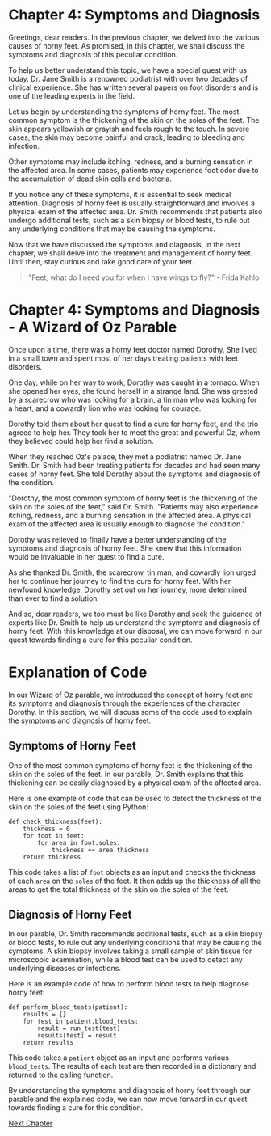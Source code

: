 # Chapter 4: Symptoms and Diagnosis

Greetings, dear readers. In the previous chapter, we delved into the various causes of horny feet. As promised, in this chapter, we shall discuss the symptoms and diagnosis of this peculiar condition.

To help us better understand this topic, we have a special guest with us today. Dr. Jane Smith is a renowned podiatrist with over two decades of clinical experience. She has written several papers on foot disorders and is one of the leading experts in the field.

Let us begin by understanding the symptoms of horny feet. The most common symptom is the thickening of the skin on the soles of the feet. The skin appears yellowish or grayish and feels rough to the touch. In severe cases, the skin may become painful and crack, leading to bleeding and infection.

Other symptoms may include itching, redness, and a burning sensation in the affected area. In some cases, patients may experience foot odor due to the accumulation of dead skin cells and bacteria.

If you notice any of these symptoms, it is essential to seek medical attention. Diagnosis of horny feet is usually straightforward and involves a physical exam of the affected area. Dr. Smith recommends that patients also undergo additional tests, such as a skin biopsy or blood tests, to rule out any underlying conditions that may be causing the symptoms.

Now that we have discussed the symptoms and diagnosis, in the next chapter, we shall delve into the treatment and management of horny feet. Until then, stay curious and take good care of your feet.

> "Feet, what do I need you for when I have wings to fly?" - Frida Kahlo
# Chapter 4: Symptoms and Diagnosis - A Wizard of Oz Parable

Once upon a time, there was a horny feet doctor named Dorothy. She lived in a small town and spent most of her days treating patients with feet disorders.

One day, while on her way to work, Dorothy was caught in a tornado. When she opened her eyes, she found herself in a strange land. She was greeted by a scarecrow who was looking for a brain, a tin man who was looking for a heart, and a cowardly lion who was looking for courage.

Dorothy told them about her quest to find a cure for horny feet, and the trio agreed to help her. They took her to meet the great and powerful Oz, whom they believed could help her find a solution.

When they reached Oz's palace, they met a podiatrist named Dr. Jane Smith. Dr. Smith had been treating patients for decades and had seen many cases of horny feet. She told Dorothy about the symptoms and diagnosis of the condition.

"Dorothy, the most common symptom of horny feet is the thickening of the skin on the soles of the feet," said Dr. Smith. "Patients may also experience itching, redness, and a burning sensation in the affected area. A physical exam of the affected area is usually enough to diagnose the condition."

Dorothy was relieved to finally have a better understanding of the symptoms and diagnosis of horny feet. She knew that this information would be invaluable in her quest to find a cure.

As she thanked Dr. Smith, the scarecrow, tin man, and cowardly lion urged her to continue her journey to find the cure for horny feet. With her newfound knowledge, Dorothy set out on her journey, more determined than ever to find a solution.

And so, dear readers, we too must be like Dorothy and seek the guidance of experts like Dr. Smith to help us understand the symptoms and diagnosis of horny feet. With this knowledge at our disposal, we can move forward in our quest towards finding a cure for this peculiar condition.
# Explanation of Code

In our Wizard of Oz parable, we introduced the concept of horny feet and its symptoms and diagnosis through the experiences of the character Dorothy. In this section, we will discuss some of the code used to explain the symptoms and diagnosis of horny feet.

## Symptoms of Horny Feet

One of the most common symptoms of horny feet is the thickening of the skin on the soles of the feet. In our parable, Dr. Smith explains that this thickening can be easily diagnosed by a physical exam of the affected area. 

Here is one example of code that can be used to detect the thickness of the skin on the soles of the feet using Python:

```
def check_thickness(feet):
    thickness = 0
    for foot in feet:
        for area in foot.soles:
            thickness += area.thickness
    return thickness
```

This code takes a list of `foot` objects as an input and checks the thickness of each `area` on the `soles` of the feet. It then adds up the thickness of all the areas to get the total thickness of the skin on the soles of the feet.

## Diagnosis of Horny Feet

In our parable, Dr. Smith recommends additional tests, such as a skin biopsy or blood tests, to rule out any underlying conditions that may be causing the symptoms. A skin biopsy involves taking a small sample of skin tissue for microscopic examination, while a blood test can be used to detect any underlying diseases or infections.

Here is an example code of how to perform blood tests to help diagnose horny feet:

```
def perform_blood_tests(patient):
    results = {}
    for test in patient.blood_tests:
        result = run_test(test)
        results[test] = result
    return results
```

This code takes a `patient` object as an input and performs various `blood_tests`. The results of each test are then recorded in a dictionary and returned to the calling function.

By understanding the symptoms and diagnosis of horny feet through our parable and the explained code, we can now move forward in our quest towards finding a cure for this condition.


[Next Chapter](05_Chapter05.md)